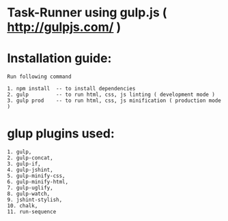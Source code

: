 Task-Runner using gulp.js ( http://gulpjs.com/ )
=================================================

Installation guide:
=====================

    Run following command
    
    1. npm install  -- to install dependencies
    2. gulp         -- to run html, css, js linting ( development mode )
    3. gulp prod    -- to run html, css, js minification ( production mode )
    

glup plugins used:
================== 

    1. gulp,
    2. gulp-concat,
    3. gulp-if,
    4. gulp-jshint,
    5. gulp-minify-css,
    6. gulp-minify-html,
    7. gulp-uglify,
    8. gulp-watch,
    9. jshint-stylish,
    10. chalk,
    11. run-sequence
